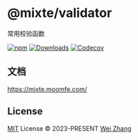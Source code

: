 # @mixte/validator
常用校验函数

[![npm][npm-badges-src]][npm-href]
[![Downloads][downloads-badges-src]][npm-href]
[![Codecov][codecov-badges-src]][codecov-href]

## 文档

https://mixte.moomfe.com/

## License

[MIT](https://github.com/MoomFE/mixte/main/LICENSE) License © 2023-PRESENT [Wei Zhang](https://github.com/Zhang-Wei-666)

<!-- Badges -->

[npm-badges-src]: https://img.shields.io/npm/v/@mixte/validator.svg
[npm-href]: https://www.npmjs.com/package/@mixte/validator
[downloads-badges-src]: https://img.shields.io/npm/dm/@mixte/validator.svg
[codecov-badges-src]: https://img.shields.io/codecov/c/gh/MoomFE/mixte
[codecov-href]: https://codecov.io/gh/MoomFE/mixte
